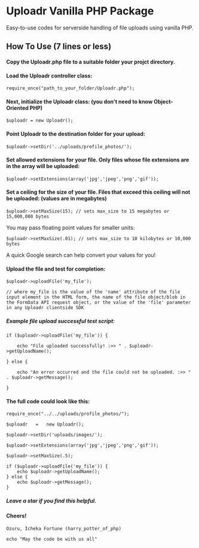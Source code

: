 # Uploadr Vanilla PHP Package
Easy-to-use codes for serverside handling of file uploads using vanilla PHP.
## How To Use (7 lines or less)
#### Copy the Uploadr.php file to a suitable folder your projct directory.
  
#### Load the Uploadr controller class:

``` require_once("path_to_your_folder/Uploadr.php"); ```

#### Next, initialize the Uploadr class: (you don't need to know Object-Oriented PHP)

``` $uploadr = new Uploadr(); ```

#### Point Uploadr to the destination folder for your upload:

``` $uploadr->setDir('../uploads/profile_photos/'); ```

#### Set allowed extensions for your file. Only files whose file extensions are in the array will be uploaded:

``` $uploadr->setExtensions(array('jpg','jpeg','png','gif')); ```

#### Set a ceiling for the size of your file. Files that exceed this ceiling will not be uploaded: (values are in megabytes)

``` $uploadr->setMaxSize(15); // sets max_size to 15 megabytes or 15,000,000 bytes ```

You may pass floating point values for smaller units:

``` $uploadr->setMaxSize(.01); // sets max_size to 10 kilobytes or 10,000 bytes ```

A quick Google search can help convert your values for you!

#### Upload the file and test for completion:

``` 
$uploadr->uploadFile('my_file'); 

// where my_file is the value of the 'name' attribute of the file input element in the HTML form, the name of the file object/blob in the FormData API request object, or the value of the 'file' parameter in any Uploadr clientside SDK 

```

##### Example file upload successful test script:

``` 
if ($uploadr->uploadFile('my_file')) {

    echo "File uploaded successfully! :>> " . $uploadr->getUploadName();
    
} else {

    echo "An error occurred and the file could not be uploaded. :>> " . $uploadr->getMessage();
    
}

```

#### The full code could look like this:

``` 
require_once("../../uploads/profile_photos/");

$uploadr   =   new Uploadr();

$uploadr->setDir('uploads/images/');

$uploadr->setExtensions(array('jpg','jpeg','png','gif'));

$uploadr->setMaxSize(.5);

if ($uploadr->uploadFile('my_file')) {
    echo $uploadr->getUploadName();
} else {
    echo $uploadr->getMessage();
}

```
##### Leave a star if you find this helpful.

#### Cheers!
``` Ozuru, Icheka Fortune (harry_potter_of_php) ```

``` echo "May the code be with us all" ```
